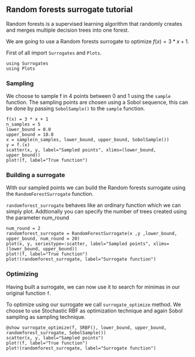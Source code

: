 ## Random forests surrogate tutorial

Random forests is a supervised learning algorithm that randomly creates and merges multiple decision trees into one forest.

We are going to use a Random forests surrogate to optimize $f(x)=3*x+1$.

First of all import `Surrogates` and `Plots`.
```@example RandomForestSurrogate_tutorial
using Surrogates
using Plots
```
### Sampling

We choose to sample f in 4 points between 0 and 1 using the `sample` function. The sampling points are chosen using a Sobol sequence, this can be done by passing `SobolSample()` to the `sample` function.

```@example RandomForestSurrogate_tutorial
f(x) = 3 * x + 1
n_samples = 5
lower_bound = 0.0
upper_bound = 10.0
x = sample(n_samples, lower_bound, upper_bound, SobolSample())
y = f.(x)
scatter(x, y, label="Sampled points", xlims=(lower_bound, upper_bound))
plot!(f, label="True function")
```
### Building a surrogate

With our sampled points we can build the Random forests surrogate using the `RandomForestSurrogate` function.

`randomforest_surrogate` behaves like an ordinary function which we can simply plot. Addtionally you can specify the number of trees created
using the parameter num_round

```@example RandomForestSurrogate_tutorial
num_round = 2
randomforest_surrogate = RandomForestSurrogate(x ,y ,lower_bound, upper_bound, num_round = 20)
plot(x, y, seriestype=:scatter, label="Sampled points", xlims=(lower_bound, upper_bound))
plot!(f, label="True function")
plot!(randomforest_surrogate, label="Surrogate function")
```
### Optimizing
Having built a surrogate, we can now use it to search for minimas in our original function `f`.

To optimize using our surrogate we call `surrogate_optimize` method. We choose to use Stochastic RBF as optimization technique and again Sobol sampling as sampling technique.

```@example RandomForestSurrogate_tutorial
@show surrogate_optimize(f, SRBF(), lower_bound, upper_bound, randomforest_surrogate, SobolSample())
scatter(x, y, label="Sampled points")
plot!(f, label="True function")
plot!(randomforest_surrogate, label="Surrogate function")
```
